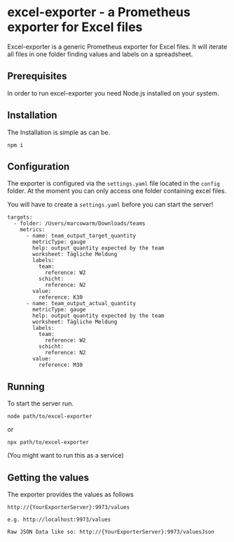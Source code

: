 # excel-exporter - a Prometheus exporter for Excel files

Excel-exporter is a generic Prometheus exporter for 
 Excel files. It will iterate all files in one folder finding values and labels on a spreadsheet.

## Prerequisites
In order to run excel-exporter you need Node.js installed on your system.

## Installation
The Installation is simple as can be. 
```
npm i
```

## Configuration

The exporter is configured via the `settings.yaml` file located in the `config` folder. At the moment you can only access one folder containing excel files.

You will have to create a `settings.yaml` before you can start the server!

```
targets:
  - folder: /Users/marcowarm/Downloads/teams
    metrics:
      - name: team_output_target_quantity
        metricType: gauge
        help: output quantity expected by the team
        worksheet: Tägliche Meldung
        labels:
          team:
            reference: W2
          schicht:
            reference: N2
        value:
          reference: K30
      - name: team_output_actual_quantity
        metricType: gauge
        help: output quantity expected by the team
        worksheet: Tägliche Meldung
        labels:
          team:
            reference: W2
          schicht:
            reference: N2
        value:
          reference: M30
```

## Running
To start the server run. 

```
node path/to/excel-exporter
```

or

```
npx path/to/excel-exporter
```

(You might want to run this as a service)

## Getting the values
The exporter provides the values as follows

```
http://{YourExporterServer}:9973/values

e.g. http://localhost:9973/values

Raw JSON Data like so: http://{YourExporterServer}:9973/valuesJson
```
